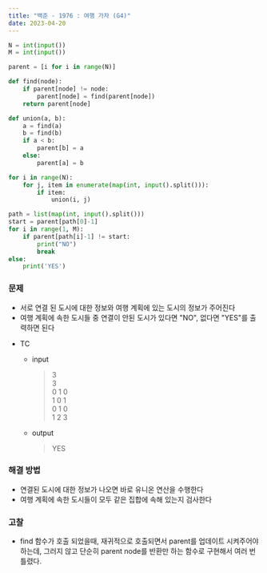 ```yaml
---
title: "백준 - 1976 : 여행 가자 (G4)"
date: 2023-04-20
---
```


```python
N = int(input())
M = int(input())

parent = [i for i in range(N)]

def find(node):
    if parent[node] != node:
        parent[node] = find(parent[node])
    return parent[node]

def union(a, b):
    a = find(a)
    b = find(b)
    if a < b:
        parent[b] = a
    else:
        parent[a] = b

for i in range(N):
    for j, item in enumerate(map(int, input().split())):
        if item:
            union(i, j)

path = list(map(int, input().split()))
start = parent[path[0]-1]
for i in range(1, M):
    if parent[path[i]-1] != start:
        print("NO")
        break
else:
    print('YES')
```

### 문제

- 서로 연결 된 도시에 대한 정보와 여행 계획에 있는 도시의 정보가 주어진다
- 여행 계획에 속한 도시들 중 연결이 안된 도시가 있다면 "NO", 없다면 "YES"를 출력하면 된다

* TC

  - input
    > 3  
    > 3  
    > 0 1 0  
    > 1 0 1  
    > 0 1 0  
    > 1 2 3
  - output
    > YES

### 해결 방법

- 연결된 도시에 대한 정보가 나오면 바로 유니온 연산을 수행한다
- 여행 계획에 속한 도시들이 모두 같은 집합에 속해 있는지 검사한다

### 고찰

- find 함수가 호출 되었을때, 재귀적으로 호출되면서 parent를 업데이트 시켜주어야 하는데, 그러지 않고 단순히 parent node를 반환만 하는 함수로 구현해서 여러 번 틀렸다.
